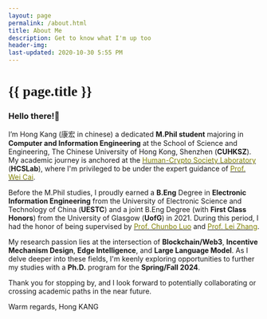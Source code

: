 ```yaml
---
layout: page
permalink: /about.html
title: About Me
description: Get to know what I'm up too
header-img: 
last-updated: 2020-10-30 5:55 PM
---
```


<h1 class="mx-auto" style="font-family:Courgette;">{{ page.title }}</h1>

### Hello there!👋
I’m Hong Kang (康宏 in chinese) a dedicated **M.Phil student** majoring in **Computer and Information Engineering** at the School of Science and Engineering, The Chinese University of Hong Kong, Shenzhen (**CUHKSZ**). My academic journey is anchored at the [<span style="color:olive">Human-Crypto Society Laboratory</span>](https://hcslab.cuhk.edu.cn/) (**HCSLab**), where I'm privileged to be under the expert guidance of [<span style="color:olive">Prof. Wei Cai</span>](https://mypage.cuhk.edu.cn/academics/caiwei/).

Before the M.Phil studies, I proudly earned a **B.Eng** Degree in **Electronic Information Engineering** from the University of Electronic Science and Technology of China (**UESTC**) and a joint B.Eng Degree (with **First Class Honors**) from the University of Glasgow (**UofG**) in 2021. During this period, I had the honor of being supervised by [<span style="color:olive">Prof. Chunbo Luo</span>](https://computerscience.exeter.ac.uk/staff/cl535?sm=cl535#) and [<span style="color:olive">Prof. Lei Zhang</span>](https://www.gla.ac.uk/schools/engineering/staff/leizhang/).

My research passion lies at the intersection of **Blockchain/Web3**, **Incentive Mechanism Design**, **Edge Intelligence**, and **Large Language Model**. As I delve deeper into these fields, I'm keenly exploring opportunities to further my studies with a **Ph.D.** program for the **Spring/Fall 2024**.

Thank you for stopping by, and I look forward to potentially collaborating or crossing academic paths in the near future.

Warm regards,
Hong KANG